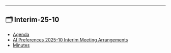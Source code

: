 

---

## 🗂️ Interim-25-10

- [Agenda](agenda.md) 
- [AI Preferences 2025-10 Interim Meeting Arrangements](arrangements.md) 
- [Minutes](minutes.md) 
